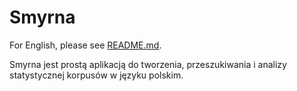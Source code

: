 # Smyrna

For English, please see [README.md].

 [README.md]: ./README.md

Smyrna jest prostą aplikacją do tworzenia, przeszukiwania i analizy statystycznej korpusów w języku polskim.
